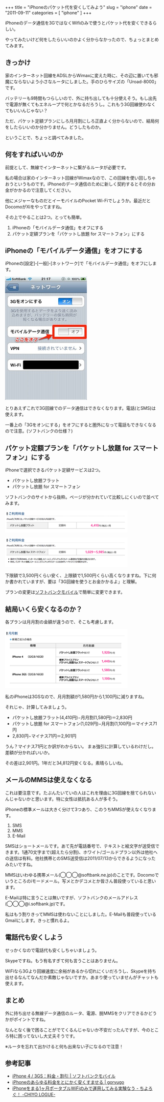 +++
title = "iPhoneのパケット代を安くしてみよう"
slug = "iphone"
date = "2011-09-11"
categories = [ "iphone" ]
+++

iPhoneのデータ通信を3GではなくWifiのみで使うとパケット代を安くできるらしい。

やってみたいけど何をしたらいいのかよく分からなかったので、ちょっとまとめてみます。

## きっかけ

家のインターネット回線をADSLからWimaxに変えた時に、その辺に置いても邪魔にならないよう小さなルータにしました。手のひらサイズの「Uroad-8000」です。

バッテリーも9時間もつらしいので、外に持ち出しても十分使えそう。もし出先で電源が無くてもエネループで何とかなるだろうし。これもう3G回線使わなくてもいいんじゃない？

ただ、パケット定額プランにしろ月月割にしろ正直よく分からないので、結局何をしたらいいのか分かりません。どうしたものか。

ということで、ちょっと調べてみました。

## 何をすればいいのか

前提として、無線でインターネットに繋がるルータが必要です。

私の場合は家のインターネット回線がWimaxなので、この回線を使い回しちゃおうというものです。iPhoneのデータ通信のために新しく契約するとその分お金がかかるので注意してください。

他にメジャーなものだとイーモバイルのPocket Wi-Fiでしょうか。最近だとDocomoがXiをやってますね。

その上でやることは2つ。とっても簡単。

1. iPhoneの「モバイルデータ通信」をオフにする
2. パケット定額プランを「パケットし放題 for スマートフォン」にする

## iPhoneの「モバイルデータ通信」をオフにする

iPhoneの[設定]-[一般]-[ネットワーク]で「モバイルデータ通信」をオフにします。

![image mobile data off](/images/20110911-mobile-data-off.png "mobile data off")

とりあえずこれで3G回線でのデータ通信はできなくなります。電話(とSMS)は使えます。

一番上の「3Gをオンにする」をオフにすると圏外になって電話もできなくなるので注意。(ソフトバンクの仕様？)

## パケット定額プランを「パケットし放題 for スマートフォン」にする

iPhoneで選択できるパケット定額サービスは2つ。

- パケットし放題フラット
- パケットし放題 for スマートフォン

ソフトバンクのサイトから抜粋。ページが分かれていて比較しにくいので並べてみます。

![image packet free flat](/images/20110911-packet-free-flat.png "packet free flat")

![image packet free for smart phone](/images/20110911-packet-free-for-smart-phone.png "packet free for smart phone")

下限額で3,500円くらい安く、上限額で1,500円くらい高くなりますね。下に何か書かれていますが、要は「3G回線を使うとお金かかるよ」と理解。

プランの変更は[ソフトバンクモバイル](https://my.softbank.jp/msb/d/top)で簡単に変更できます。

## 結局いくら安くなるのか？

各プランは月月割の金額が違うので、そこも考慮します。

![image month discount](/images/20110911-month-discount.png "month discount")

私のiPhoneは3GSなので、月月割額が1,580円から1,100円に減りますね。

それじゃ、計算してみましょう。

- パケットし放題フラット(4,410円)−月月割(1,580円)＝2,830円
- パケットし放題 for スマートフォン(1,029円)−月月割(1,100円)＝マイナス71円
- 2,830円−マイナス71円＝2,901円

うん？マイナス71円とか訳がわからない。
まぁ強引に計算しているわけだし。差額が分かればいいか。

その差は2,901円。1年だと34,812円安くなる。素晴らしいね。

## メールのMMSは使えなくなる

これは要注意です。たぶんたいていの人はこれを理由に3G回線を捨てられないんじゃないかと思います。特に女性は抵抗ある人が多そう。

iPhoneの標準メールは大きく分けて3つあり、このうちMMSが使えなくなります。

1. SMS
2. MMS
3. E-Mail

SMSはショートメールです。あて先が電話番号で、テキストと絵文字が送受信できます。1通70文字まで(超えたら分割)、ホワイト/ゴールドプラン以外は他社への送信は有料。他社携帯とのSMS送受信は2011/07/13からできるようになったみたいですね。

MMSはいわゆる携帯メール(◯◯◯@softbank.ne.jp)のことです。Docomoでいうところのiモードメール。写メとかデコメとか皆さん普段使っていると思います。

E-Mailは特に言うことは無いですが、ソフトバンクのメールアドレス(◯◯◯@i.softbank.jp)です。

私はもう割りきってMMSは使わないことにしました。E-Mailも普段使っているGmailにします。きっと慣れるよ。

## 電話代も安くしよう

せっかくなので電話代も安くしちゃいましょう。

Skypeですね。もう有名すぎて何も言うことはありません。

WiFiなら3Gより回線速度に余裕があるから切れにくいだろうし、Skypeを持ち出せるなんてなんだか素敵じゃないですか。あまり使っていませんがチャットも使えます。

## まとめ

外に持ち出せる無線データ通信のルータ、電源、脱MMSをクリアできるかどうかがポイントですね。

なんとなく後で困ることがでてくるんじゃないか不安だったんですが、今のところ特に困ってないし大丈夫そうです。

※ルータを忘れて出かけると何も出来ない子になるので注意！

## 参考記事

- [iPhone 4 / 3GS：料金・割引 | ソフトバンクモバイル](http://mb.softbank.jp/mb/iphone/price_plan/)
- [iPhoneのあらゆる料金をとにかく安くすませる | goryugo](http://goryugo.com/20110111/iphoelowprice/)
- [iPhoneをまる1ヶ月ポータブルWiFiのみで運用してみる実験なう - ちよろぐ！ -CHIYO LOGUE-](http://d.hatena.ne.jp/tonutto/20100902/1283389349)
